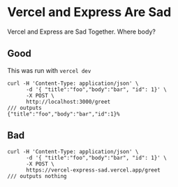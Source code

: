 # Vercel and Express Are Sad

Vercel and Express are Sad Together. Where body?


## Good
This was run with `vercel dev`
```
curl -H 'Content-Type: application/json' \
      -d '{ "title":"foo","body":"bar", "id": 1}' \
      -X POST \
      http://localhost:3000/greet
/// outputs
{"title":"foo","body":"bar","id":1}%  
```

## Bad

```
curl -H 'Content-Type: application/json' \
      -d '{ "title":"foo","body":"bar", "id": 1}' \
      -X POST \
      https://vercel-express-sad.vercel.app/greet
/// outputs nothing
```
